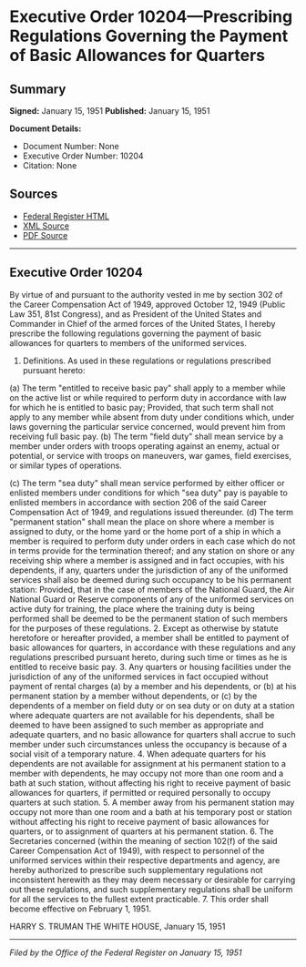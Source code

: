 # Executive Order 10204—Prescribing Regulations Governing the Payment of Basic Allowances for Quarters

## Summary

**Signed:** January 15, 1951
**Published:** January 15, 1951

**Document Details:**
- Document Number: None
- Executive Order Number: 10204
- Citation: None

## Sources
- [Federal Register HTML](https://www.presidency.ucsb.edu/documents/executive-order-10204-prescribing-regulations-governing-the-payment-basic-allowances-for)
- [XML Source](None)
- [PDF Source](None)

---

## Executive Order 10204

By virtue of and pursuant to the authority vested in me by section 302 of the Career Compensation Act of 1949, approved October 12, 1949 (Public Law 351, 81st Congress), and as President of the United States and Commander in Chief of the armed forces of the United States, I hereby prescribe the following regulations governing the payment of basic allowances for quarters to members of the uniformed services.
1. Definitions. As used in these regulations or regulations prescribed pursuant hereto:

(a) The term "entitled to receive basic pay" shall apply to a member while on the active list or while required to perform duty in accordance with law for which he is entitled to basic pay; Provided, that such term shall not apply to any member while absent from duty under conditions which, under laws governing the particular service concerned, would prevent him from receiving full basic pay.
(b) The term "field duty" shall mean service by a member under orders with troops operating against an enemy, actual or potential, or service with troops on maneuvers, war games, field exercises, or similar types of operations.

(c) The term "sea duty" shall mean service performed by either officer or enlisted members under conditions for which "sea duty" pay is payable to enlisted members in accordance with section 206 of the said Career Compensation Act of 1949, and regulations issued thereunder.
(d) The term "permanent station" shall mean the place on shore where a member is assigned to duty, or the home yard or the home port of a ship in which a member is required to perform duty under orders in each case which do not in terms provide for the termination thereof; and any station on shore or any receiving ship where a member is assigned and in fact occupies, with his dependents, if any, quarters under the jurisdiction of any of the uniformed services shall also be deemed during such occupancy to be his permanent station: Provided, that in the case of members of the National Guard, the Air National Guard or Reserve components of any of the uniformed services on active duty for training, the place where the training duty is being performed shall be deemed to be the permanent station of such members for the purposes of these regulations.
2. Except as otherwise by statute heretofore or hereafter provided, a member shall be entitled to payment of basic allowances for quarters, in accordance with these regulations and any regulations prescribed pursuant hereto, during such time or times as he is entitled to receive basic pay.
3. Any quarters or housing facilities under the jurisdiction of any of the uniformed services in fact occupied without payment of rental charges (a) by a member and his dependents, or (b) at his permanent station by a member without dependents, or (c) by the dependents of a member on field duty or on sea duty or on duty at a station where adequate quarters are not available for his dependents, shall be deemed to have been assigned to such member as appropriate and adequate quarters, and no basic allowance for quarters shall accrue to such member under such circumstances unless the occupancy is because of a social visit of a temporary nature.
4. When adequate quarters for his dependents are not available for assignment at his permanent station to a member with dependents, he may occupy not more than one room and a bath at such station, without affecting his right to receive payment of basic allowances for quarters, if permitted or required personally to occupy quarters at such station.
5. A member away from his permanent station may occupy not more than one room and a bath at his temporary post or station without affecting his right to receive payment of basic allowances for quarters, or to assignment of quarters at his permanent station.
6. The Secretaries concerned (within the meaning of section 102(f) of the said Career Compensation Act of 1949), with respect to personnel of the uniformed services within their respective departments and agency, are hereby authorized to prescribe such supplementary regulations not inconsistent herewith as they may deem necessary or desirable for carrying out these regulations, and such supplementary regulations shall be uniform for all the services to the fullest extent practicable.
7. This order shall become effective on February 1, 1951.

HARRY S. TRUMAN
THE WHITE HOUSE,
January 15, 1951

---

*Filed by the Office of the Federal Register on January 15, 1951*

